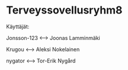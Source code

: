# Terveyssovellusryhm8

Käyttäjät:

Jonsson-123 <--> Joonas Lamminmäki

Krugou  <--> Aleksi Nokelainen

nygator <--> Tor-Erik Nygård
